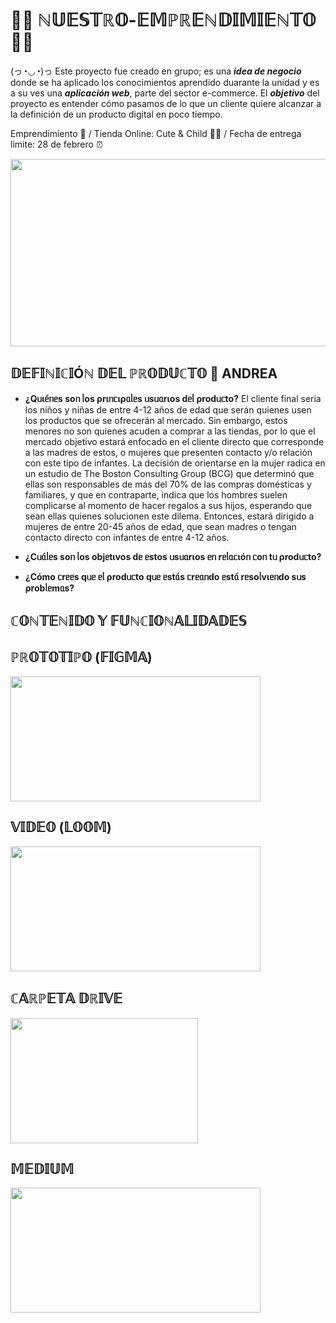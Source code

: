 # __🌈🌟 ℕ𝕌𝔼𝕊𝕋ℝ𝕆-𝔼𝕄ℙℝ𝔼ℕ𝔻𝕀𝕄𝕀𝔼ℕ𝕋𝕆 🌟🌈__
(っ◔◡◔)っ Este proyecto fue creado en grupo; es una ***idea de negocio*** donde se ha aplicado los conocimientos aprendido duarante la unidad y es a su ves una ***aplicación web***, parte del sector e-commerce. El ***objetivo*** del proyecto es entender cómo pasamos de lo que un cliente quiere alcanzar a la definición de un producto digital en poco tiempo. 

Emprendimiento 🤑 / Tienda Online: Cute &amp; Child 👧🧒 / Fecha de entrega limite: 28 de febrero ⏰

<img src="https://pa1.narvii.com/6660/01ad6da95ef36eaf2faaf7cd71183dad166b6d08_hq.gif" width="550" height="300">

## 𝔻𝔼𝔽𝕀ℕ𝕀ℂ𝕀Óℕ 𝔻𝔼𝕃 ℙℝ𝕆𝔻𝕌ℂ𝕋𝕆 🎯 ANDREA
- **¿Qᥙιᥱ́ᥒᥱs soᥒ ᥣos ρrιᥒᥴιρᥲᥣᥱs ᥙsᥙᥲrιos dᥱᥣ ρrodᥙᥴto?** 
El cliente final seria los niños y niñas de entre 4-12 años de edad que serán quienes usen los productos que se ofrecerán al mercado. Sin embargo, estos menores no son quienes acuden a comprar a las tiendas, por lo que el mercado objetivo estará enfocado en el cliente directo que corresponde a las madres de estos, o
mujeres que presenten contacto y/o relación con este tipo de infantes.
La decisión de orientarse en la mujer radica en un estudio de The Boston Consulting
Group (BCG) que determinó que ellas son responsables de más del 70% de las
compras domésticas y familiares, y que en contraparte, indica que los hombres suelen
complicarse al momento de hacer regalos a sus hijos, esperando que sean ellas
quienes solucionen este dilema. Entonces, estará dirigido a mujeres de entre 20-45 años de edad, que sean madres o tengan contacto directo con infantes de entre 4-12 años.

- **¿Cᥙᥲ́ᥣᥱs soᥒ ᥣos objᥱtιvos dᥱ ᥱstos ᥙsᥙᥲrιos ᥱᥒ rᥱᥣᥲᥴιóᥒ ᥴoᥒ tᥙ ρrodᥙᥴto?** 

- **¿Cómo ᥴrᥱᥱs qᥙᥱ ᥱᥣ ρrodᥙᥴto qᥙᥱ ᥱstᥲ́s ᥴrᥱᥲᥒdo ᥱstᥲ́ rᥱsoᥣvιᥱᥒdo sᥙs ρrobᥣᥱmᥲs?** 

## ℂ𝕆ℕ𝕋𝔼ℕ𝕀𝔻𝕆 𝕐 𝔽𝕌ℕℂ𝕀𝕆ℕ𝔸𝕃𝕀𝔻𝔸𝔻𝔼𝕊

## ℙℝ𝕆𝕋𝕆𝕋𝕀ℙ𝕆 (𝔽𝕀𝔾𝕄𝔸)
<p float="left">
  <img src="https://www.solucionex.com/sites/default/files/posts/imagen/figma_logo_icon_171159.png" width="400" height="200" /> 
</p>

## 𝕍𝕀𝔻𝔼𝕆 (𝕃𝕆𝕆𝕄)
<p float="left">
  <img src="https://noticiasmoviles.com/wp-content/uploads/Loom_logo.png" width="400" height="200" /> 
</p>

## ℂ𝔸ℝℙ𝔼𝕋𝔸 𝔻ℝ𝕀𝕍𝔼 
<p float="left">
  <img src="https://i.blogs.es/404a76/drive1/450_1000.jpg" width="300" height="200" /> 
</p>


## 𝕄𝔼𝔻𝕀𝕌𝕄
<p float="left">
  <img src="https://diariodeunfriki.com/wp-content/uploads/2019/09/medium.jpeg" width="400" height="200" /> 
</p>
